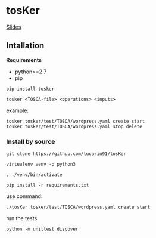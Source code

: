 # tosKer
[Slides](http://slideck.io/github.com/di-unipi-socc/tosKer/doc/slide.md)

## Intallation
**Requirements**
- python>=2.7
- pip

```
pip install tosker
```
```
tosker <TOSCA-file> <operations> <inputs>
```

example:
```
tosker tosker/test/TOSCA/wordpress.yaml create start
tosker tosker/test/TOSCA/wordpress.yaml stop delete
```

### Install by source
```
git clone https://github.com/lucarin91/tosKer

virtualenv venv -p python3

. ./venv/bin/activate

pip install -r requirements.txt
```

use command:
```
./tosKer tosker/test/TOSCA/wordpress.yaml create start
```

run the tests:
```
python -m unittest discover
```
